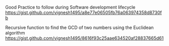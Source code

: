 Good Practice to follow during Software development lifecycle
https://gist.github.com/vignesh1495/a8e77e06505fb76a063974358d8730fb

Recursive function to find the GCD of two numbers using the Euclidean algorithm
https://gist.github.com/vignesh1495/8616f93c25aae634520af28837665d61
